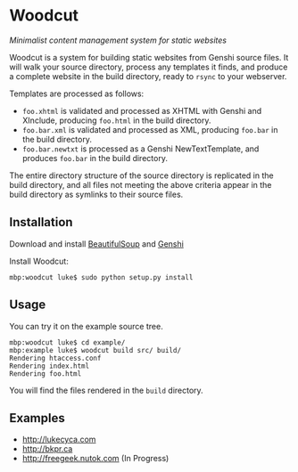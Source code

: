 # Woodcut #
*Minimalist content management system for static websites*

Woodcut is a system for building static websites from Genshi source files.  It will walk your source directory, process any templates it finds, and produce a complete website in the build directory, ready to `rsync` to your webserver.

Templates are processed as follows:

* `foo.xhtml` is validated and processed as XHTML with Genshi and XInclude, producing `foo.html` in the build directory.
* `foo.bar.xml` is validated and processed as XML, producing `foo.bar` in the build directory.
* `foo.bar.newtxt` is processed as a Genshi NewTextTemplate, and produces `foo.bar` in the build directory.

The entire directory structure of the source directory is replicated in the build directory, and all files not meeting the above criteria appear in the build directory as symlinks to their source files.

## Installation ##
Download and install [BeautifulSoup](http://www.crummy.com/software/BeautifulSoup/) and [Genshi](http://genshi.edgewall.org/wiki/Download)

Install Woodcut:

    mbp:woodcut luke$ sudo python setup.py install

## Usage ##
You can try it on the example source tree.

    mbp:woodcut luke$ cd example/
    mbp:example luke$ woodcut build src/ build/
    Rendering htaccess.conf
    Rendering index.html
    Rendering foo.html

You will find the files rendered in the `build` directory.

## Examples ##
* <http://lukecyca.com>
* <http://bkpr.ca>
* <http://freegeek.nutok.com> (In Progress)
